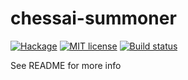 # chessai-summoner

[![Hackage](https://img.shields.io/hackage/v/chessai-summoner.svg)](https://hackage.haskell.org/package/chessai-summoner)
[![MIT license](https://img.shields.io/badge/license-MIT-blue.svg)](LICENSE)
[![Build status](https://secure.travis-ci.org/chessai/chessai-summoner.svg)](https://travis-ci.org/chessai/chessai-summoner)

See README for more info